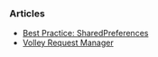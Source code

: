 ### Articles

- [Best Practice: SharedPreferences][1]
- [Volley Request Manager][0]


[0]: https://github.com/yakivmospan/yakivmospan/blob/master/articles/android/http/Volley%20Request%20Manager.md
[1]: https://github.com/yakivmospan/yakivmospan/blob/master/articles/android/best%20practice/Best%20Practice.%20SharedPreferences.md

